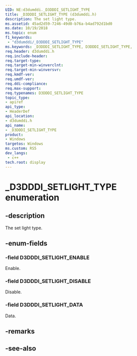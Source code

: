 ```yaml
---
UID: NE:d3dumddi._D3DDDI_SETLIGHT_TYPE
title: _D3DDDI_SETLIGHT_TYPE (d3dumddi.h)
description: The set light type.
ms.assetid: 45ad2d59-7246-49d0-b76a-b4ad792d1bd0
ms.date: 10/19/2018
ms.topic: enum
f1_keywords:
 - "d3dumddi/_D3DDDI_SETLIGHT_TYPE"
ms.keywords: _D3DDDI_SETLIGHT_TYPE, D3DDDI_SETLIGHT_TYPE, 
req.header: d3dumddi.h
req.include-header:
req.target-type:
req.target-min-winverclnt:
req.target-min-winversvr:
req.kmdf-ver:
req.umdf-ver:
req.ddi-compliance:
req.max-support:
req.typenames: D3DDDI_SETLIGHT_TYPE
topic_type: 
- apiref
api_type: 
- HeaderDef
api_location: 
- d3dumddi.h
api_name: 
- _D3DDDI_SETLIGHT_TYPE
product:
- Windows
targetos: Windows
ms.custom: RS5
dev_langs:
 - c++
tech.root: display
---
```


# _D3DDDI_SETLIGHT_TYPE enumeration

## -description

The set light type.

## -enum-fields

### -field D3DDDI_SETLIGHT_ENABLE 

Enable.

### -field D3DDDI_SETLIGHT_DISABLE 

Disable.

### -field D3DDDI_SETLIGHT_DATA 

Data.

## -remarks

## -see-also
